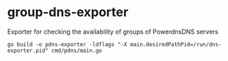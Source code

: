# group-dns-exporter

Exporter for checking the availability of groups of PowerdnsDNS servers

```golang
go build -o pdns-exporter -ldflags "-X main.desiredPathPid=/run/dns-exporter.pid" cmd/pdns/main.go
```
